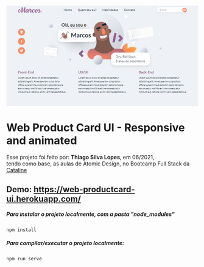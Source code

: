 <!---->
<div align="center">
<img src="./ReadMeFiles/app.jpg" align="center">
</div>

# Web Product Card UI - Responsive and animated

<p>Esse projeto foi feito por: <strong>Thiago Silva Lopes</strong>, em 06/2021,</br>
tendo como base, as aulas de Atomic Design, no Bootcamp Full Stack da <a href="https://bootcamp.cataline.io/">Cataline</a>

## Demo: https://web-productcard-ui.herokuapp.com/

##### Para instalar o projeto localmente, com a pasta "node_modules"

```
npm install
```

##### Para compilar/executar o projeto localmente:

```
npm run serve
```
